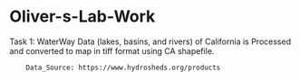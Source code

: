 # Oliver-s-Lab-Work

Task 1: WaterWay Data (lakes, basins, and rivers) of California is Processed and converted to map in tiff format using CA shapefile.

        Data_Source: https://www.hydrosheds.org/products
       
        
